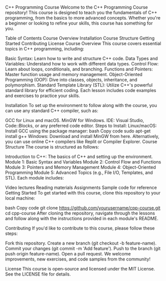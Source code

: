 C++ Programming Course
Welcome to the C++ Programming Course repository! This course is designed to teach you the fundamentals of C++ programming, from the basics to more advanced concepts. Whether you're a beginner or looking to refine your skills, this course has something for you.

Table of Contents
Course Overview
Installation
Course Structure
Getting Started
Contributing
License
Course Overview
This course covers essential topics in C++ programming, including:

Basic Syntax: Learn how to write and structure C++ code.
Data Types and Variables: Understand how to work with different data types.
Control Flow: Learn about loops, conditionals, and branching.
Functions and Pointers: Master function usage and memory management.
Object-Oriented Programming (OOP): Dive into classes, objects, inheritance, and polymorphism.
Standard Template Library (STL): Utilize C++'s powerful standard library for efficient coding.
Each lesson includes code examples and exercises to practice your skills.

Installation
To set up the environment to follow along with the course, you can use any standard C++ compiler, such as:

GCC for Linux and macOS.
MinGW for Windows.
IDE: Visual Studio, Code::Blocks, or any preferred code editor.
Steps to Install:
Linux/macOS: Install GCC using the package manager:
bash
Copy code
sudo apt-get install g++
Windows: Download and install MinGW from here.
Alternatively, you can use online C++ compilers like Replit or Compiler Explorer.
Course Structure
The course is structured as follows:

Introduction to C++: The basics of C++ and setting up the environment.
Module 1: Basic Syntax and Variables
Module 2: Control Flow and Functions
Module 3: Pointers and Memory Management
Module 4: Object-Oriented Programming
Module 5: Advanced Topics (e.g., File I/O, Templates, and STL).
Each module includes:

Video lectures
Reading materials
Assignments
Sample code for reference
Getting Started
To get started with this course, clone this repository to your local machine:

bash
Copy code
git clone https://github.com/yourusername/cpp-course.git
cd cpp-course
After cloning the repository, navigate through the lessons and follow along with the instructions provided in each module's README.

Contributing
If you'd like to contribute to this course, please follow these steps:

Fork this repository.
Create a new branch (git checkout -b feature-name).
Commit your changes (git commit -m 'Add feature').
Push to the branch (git push origin feature-name).
Open a pull request.
We welcome improvements, new exercises, and code samples from the community!

License
This course is open-source and licensed under the MIT License. See the LICENSE file for details.

